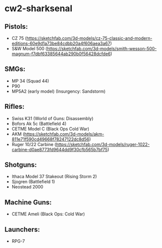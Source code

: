 # cw2-sharksenal


## Pistols:
- CZ 75 (https://sketchfab.com/3d-models/cz-75-classic-and-modern-editions-60e9d1a73be84cdbb20a4f606aea3a67)
- S&W Model 500 (https://sketchfab.com/3d-models/smith-wesson-500-magnum-f7dbf63385644ab290b0f56428dcfde6)

## SMGs:
- MP 34 (Squad 44)
- P90
- MP5A2 (early model) (Insurgency: Sandstorm)

## Rifles:
- Swiss K31 (World of Guns: Disassembly)
- Bofors Ak 5c (Battlefield 4)
- CETME Model C (Black Ops Cold War)
- AKM (https://sketchfab.com/3d-models/akm-811e71f590cd49668f78247122dc8d56)
- Ruger 10/22 Carbine (https://sketchfab.com/3d-models/ruger-1022-carbine-d0ae8773fd9644dd9f30cfb565b7bf75)

## Shotguns:
- Ithaca Model 37 Stakeout (Rising Storm 2)
- Sjogren (Battlefield 1)
- Neostead 2000

## Machine Guns:
- CETME Ameli (Black Ops: Cold War)

## Launchers:
- RPG-7